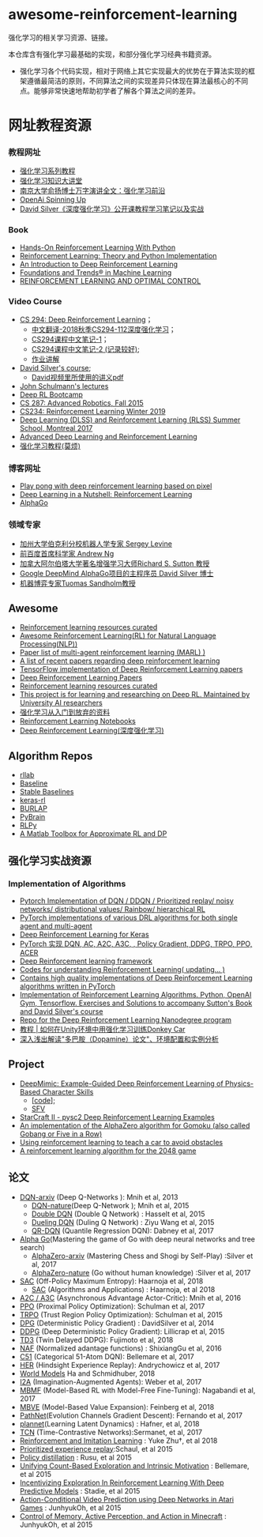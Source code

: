# awesome-reinforcement-learning
强化学习的相关学习资源、链接。

本仓库含有强化学习最基础的实现，和部分强化学习经典书籍资源。

- 强化学习各个代码实现，相对于网络上其它实现最大的优势在于算法实现的框架遵循最简洁的原则，不同算法之间的实现差异只体现在算法最核心的不同点。能够非常快速地帮助初学者了解各个算法之间的差异。

# 网址教程资源

### 教程网址

- [强化学习系列教程](http://www.algorithmdog.com/series/rl-series)
- [强化学习知识大讲堂](https://zhuanlan.zhihu.com/sharerl)
- [南京大学俞扬博士万字演讲全文：强化学习前沿](https://www.leiphone.com/news/201705/NlTc7oObBqh116Z5.html)
- [OpenAi Spinning Up](https://spinningup.openai.com/en/latest/index.html)
- [David Silver《深度强化学习》公开课教程学习笔记以及实战](https://zhuanlan.zhihu.com/reinforce)

### Book
- [Hands-On Reinforcement Learning With Python](https://github.com/sudharsan13296/Hands-On-Reinforcement-Learning-With-Python)
- [Reinforcement Learning: Theory and Python Implementation](https://github.com/ZhiqingXiao/rl-book)
- [An Introduction to Deep Reinforcement Learning](https://arxiv.org/abs/1811.12560v2)
- [Foundations and Trends® in Machine Learning](https://www.nowpublishers.com/MAL)
- [REINFORCEMENT LEARNING AND OPTIMAL CONTROL](http://web.mit.edu/dimitrib/www/RLbook.html)

### Video Course
- [CS 294: Deep Reinforcement Learning](http://rll.berkeley.edu/deeprlcourse/)；
    - [中文翻译-2018秋季CS294-112深度强化学习](https://ai.yanxishe.com/page/groupDetail/30?invitation=&from=channel_share)；
    - [CS294课程中文笔记-1](https://zhuanlan.zhihu.com/c_125238795)；
    - [CS294课程中文笔记-2 (记录较好)](https://zhuanlan.zhihu.com/c_150977189); 
    - [作业讲解](https://zhuanlan.zhihu.com/codekitty)
- [David Silver's course](http://www0.cs.ucl.ac.uk/staff/d.silver/web/Teaching.html); 
    - [David视频里所使用的讲义pdf](https://github.com/18279406017/Course-notes/tree/master/Reinforcement%20Learning/PPT%20OF%20David%20Silver)
- [John Schulmann's lectures](https://www.youtube.com/channel/UCBOEQxX6zdihFB3VxxJdgHg/videos)
- [Deep RL Bootcamp](https://sites.google.com/view/deep-rl-bootcamp/lectures)
- [CS 287: Advanced Robotics, Fall 2015 ](https://people.eecs.berkeley.edu/~pabbeel/cs287-fa15/#syllabus)
- [CS234: Reinforcement Learning Winter 2019](http://web.stanford.edu/class/cs234/index.html)
- [Deep Learning (DLSS) and Reinforcement Learning (RLSS) Summer School, Montreal 2017](http://videolectures.net/deeplearning2017_montreal/)
- [Advanced Deep Learning and Reinforcement Learning](https://github.com/enggen/DeepMind-Advanced-Deep-Learning-and-Reinforcement-Learning)
- [强化学习教程(莫烦)](https://morvanzhou.github.io/tutorials/machine-learning/reinforcement-learning/)


### 博客网址

- [Play pong with deep reinforcement learning based on pixel]( http://karpathy.github.io/2016/05/31/rl/)
- [Deep Learning in a Nutshell: Reinforcement Learning](https://devblogs.nvidia.com/parallelforall/deep-learning-nutshell-reinforcement-learning/)
- [AlphaGo](https://deepmind.com/research/alphago/)

### 领域专家 

- [加州大学伯克利分校机器人学专家 Sergey Levine](https://people.eecs.berkeley.edu/~svlevine/)
- [前百度首席科学家 Andrew Ng](http://www.andrewng.org/)
- [加拿大阿尔伯塔大学著名增强学习大师Richard S. Sutton 教授](https://www.amii.ca/sutton/)
- [Google DeepMind AlphaGo项目的主程序员 David Silver 博士](http://www0.cs.ucl.ac.uk/staff/d.silver/web/Home.html)
- [机器博弈专家Tuomas Sandholm教授](http://www.cs.cmu.edu/~sandholm/)

## Awesome 
- [Reinforcement learning resources curated](https://github.com/aikorea/awesome-rl)
- [Awesome Reinforcement Learning(RL) for Natural Language Processing(NLP))](https://github.com/adityathakker/awesome-rl-nlp)
- [Paper list of multi-agent reinforcement learning (MARL) )](https://github.com/LantaoYu/MARL-Papers)
- [A list of recent papers regarding deep reinforcement learning](https://github.com/junhyukoh/deep-reinforcement-learning-papers)
- [TensorFlow implementation of Deep Reinforcement Learning papers ](https://github.com/carpedm20/deep-rl-tensorflow)
- [Deep Reinforcement Learning Papers](https://github.com/junhyukoh/deep-reinforcement-learning-papers)
- [Reinforcement learning resources curated](https://github.com/aikorea/awesome-rl)
- [This project is for learning and researching on Deep RL. Maintained by University AI researchers](https://github.com/tigerneil/awesome-deep-rl)
- [强化学习从入门到放弃的资料](https://github.com/wwxFromTju/awesome-reinforcement-learning-zh/blob/master/readMe.md)
- [Reinforcement Learning Notebooks](https://github.com/Pulkit-Khandelwal/Reinforcement-Learning-Notebooks)
- [Deep Reinforcement Learning(深度强化学习)](https://github.com/NeuronDance/DeepRL)

## Algorithm Repos
- [rllab](https://github.com/rll/rllab)
- [Baseline](https://github.com/openai/baselines)
- [Stable Baselines]( https://github.com/hill-a/stable-baselines)
- [keras-rl](https://github.com/keras-rl/keras-rl)
- [BURLAP](http://burlap.cs.brown.edu/)
- [PyBrain](http://pybrain.org/)
- [RLPy](http://acl.mit.edu/RLPy/)
- [A Matlab Toolbox for Approximate RL and DP](http://busoniu.net/files/repository/readme_approxrl.html)

## 强化学习实战资源

### Implementation of Algorithms
- [Pytorch Implementation of DQN / DDQN / Prioritized replay/ noisy networks/ distributional values/ Rainbow/ hierarchical RL](https://github.com/higgsfield/RL-Adventure)
- [PyTorch implementations of various DRL algorithms for both single agent and multi-agent](https://github.com/ChenglongChen/pytorch-madrl)
- [Deep Reinforcement Learning for Keras](https://github.com/keras-rl/keras-rl)
- [PyTorch 实现 DQN, AC, A2C, A3C, , Policy Gradient, DDPG, TRPO, PPO, ACER](https://github.com/sweetice/Deep-reinforcement-learning-with-pytorch)
- [Deep Reinforcement learning framework](https://github.com/VinF/deer)
- [Codes for understanding Reinforcement Learning( updating... )](https://github.com/halleanwoo/ReinforcementLearningCode)
- [Contains high quality implementations of Deep Reinforcement Learning algorithms written in PyTorch ](https://github.com/qfettes/DeepRL-Tutorials)
- [Implementation of Reinforcement Learning Algorithms. Python, OpenAI Gym, Tensorflow. Exercises and Solutions to accompany Sutton's Book and David Silver's course](https://github.com/dennybritz/reinforcement-learning)
- [Repo for the Deep Reinforcement Learning Nanodegree program](https://github.com/udacity/deep-reinforcement-learning)
- [教程 | 如何在Unity环境中用强化学习训练Donkey Car](https://mp.weixin.qq.com/s/DryUnnWXRnuAgyF6FvCjIg)
- [深入浅出解读"多巴胺（Dopamine）论文"、环境配置和实例分析](https://mp.weixin.qq.com/s/1iMjDZwdLLxsoUUqxk1XCQ)

## Project

- [DeepMimic: Example-Guided Deep Reinforcement Learning of Physics-Based Character Skills](https://xbpeng.github.io/projects/DeepMimic/index.html)
    - [[code](https://github.com/xbpeng/DeepMimic)]; 
    - [SFV](https://arxiv.org/pdf/1810.03599.pdf)
- [StarCraft II - pysc2 Deep Reinforcement Learning Examples](https://github.com/chris-chris/pysc2-examples)
- [An implementation of the AlphaZero algorithm for Gomoku (also called Gobang or Five in a Row)](https://github.com/junxiaosong/AlphaZero_Gomoku)
- [Using reinforcement learning to teach a car to avoid obstacles](https://github.com/harvitronix/reinforcement-learning-car)
- [A reinforcement learning algorithm for the 2048 game ](https://github.com/Underflow/reinforcement-2048)

## 论文
- [DQN-arxiv](https://www.cs.toronto.edu/~vmnih/docs/dqn.pdf) (Deep Q-Networks ): Mnih et al, 2013
    - [DQN-nature](https://www.nature.com/articles/nature14236)(Deep Q-Network ); Mnih et al, 2015 
    - [Double DQN](https://arxiv.org/abs/1509.06461) (Double Q Network) : Hasselt et al, 2015
    - [Dueling DQN](https://arxiv.org/abs/1511.06581) (Duling Q Network) : Ziyu Wang et al, 2015 
    - [QR-DQN](https://arxiv.org/abs/1710.10044) (Quantile Regression DQN): Dabney et al, 2017
- [Alpha Go](http://www.nature.com/nature/journal/v529/n7587/abs/nature16961.html)(Mastering the game of Go with deep neural networks and tree search) 
    - [AlphaZero-arxiv](https://arxiv.org/abs/1712.01815) (Mastering Chess and Shogi by Self-Play) :Silver et al, 2017 
    - [AlphaZero-nature](https://www.nature.com/articles/nature24270) (Go without human knowledge) :Silver et al, 2017
- [SAC](https://arxiv.org/abs/1801.01290) (Off-Policy Maximum Entropy): Haarnoja et al, 2018
    - [SAC](https://arxiv.org/abs/1812.05905) (Algorithms and Applications) : Haarnoja, et al 2018
- [A2C / A3C](https://arxiv.org/abs/1602.01783) (Asynchronous Advantage Actor-Critic): Mnih et al, 2016 
- [PPO](https://arxiv.org/abs/1707.06347) (Proximal Policy Optimization): Schulman et al, 2017
- [TRPO](https://arxiv.org/abs/1502.05477) (Trust Region Policy Optimization): Schulman et al, 2015
- [DPG](http://proceedings.mlr.press/v32/silver14.pdf) (Deterministic Policy Gradient) : DavidSilver et al, 2014
- [DDPG](https://arxiv.org/abs/1509.02971) (Deep Deterministic Policy Gradient): Lillicrap et al, 2015
- [TD3](https://arxiv.org/abs/1802.09477) (Twin Delayed DDPG): Fujimoto et al, 2018
- [NAF](https://arxiv.org/pdf/1603.00748v1.pdf) (Normalized adantage functions) : ShixiangGu et al, 2016
- [C51](https://arxiv.org/abs/1707.06887) (Categorical 51-Atom DQN): Bellemare et al, 2017
- [HER](https://arxiv.org/abs/1707.01495) (Hindsight Experience Replay): Andrychowicz et al, 2017
- [World Models](https://worldmodels.github.io/) Ha and Schmidhuber, 2018
- [I2A](https://arxiv.org/abs/1707.06203) (Imagination-Augmented Agents): Weber et al, 2017
- [MBMF](https://sites.google.com/view/mbmf) (Model-Based RL with Model-Free Fine-Tuning): Nagabandi et al, 2017
- [MBVE](https://arxiv.org/abs/1803.00101) (Model-Based Value Expansion): Feinberg et al, 2018
- [PathNet](https://arxiv.org/pdf/1701.08734.pdf)(Evolution Channels Gradient Descent):  Fernando et al, 2017
- [plannet](https://github.com/google-research/planet)(Learning Latent Dynamics) : Hafner, et al, 2018
- [TCN](https://arxiv.org/abs/1704.06888v1) (Time-Contrastive Networks):Sermanet, et al, 2017
- [Reinforcement and Imitation Learning](https://arxiv.org/pdf/1802.09564.pdf) : Yuke Zhu†, et al 2018
- [Prioritized experience replay](https://arxiv.org/abs/1511.05952):Schaul, et al 2015
- [Policy distillation](https://arxiv.org/abs/1511.06295) : Rusu, et al 2015
- [Unifying Count-Based Exploration and Intrinsic Motivation](https://arxiv.org/pdf/1606.01868v2.pdf) : Bellemare, et al 2015
- [Incentivizing Exploration In Reinforcement Learning With Deep Predictive Models](https://arxiv.org/pdf/1507.00814v3.pdf) : Stadie, et al 2015 
- [Action-Conditional Video Prediction using Deep Networks in Atari Games]( https://arxiv.org/pdf/1507.08750v2.pdf) : JunhyukOh, et al 2015
- [Control of Memory, Active Perception, and Action in Minecraft]( https://web.eecs.umich.edu/~baveja/Papers/ICML2016.pdf) : JunhyukOh, et al 2015
